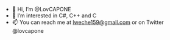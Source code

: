 - 👋 Hi, I’m @LovCAPONE
- 👀 I’m interested in C#, C++ and C
- 📫 You can reach me at lweche159@gmail.com or on Twitter @lovcapone

<!---
LovCAPONE/LovCAPONE is a ✨ special ✨ repository because its `README.md` (this file) appears on your GitHub profile.
You can click the Preview link to take a look at your changes.
--->
